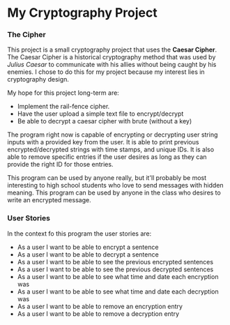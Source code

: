 # My Cryptography Project

### The Cipher

This project is a small cryptography project that uses the **Caesar Cipher**. 
The Caesar Cipher is a historical cryptography method that was used by *Julius Caesar* to communicate
with his allies without being caught by his enemies. I chose to do this for my project because my interest 
lies in cryptography design. 

My hope for this project long-term are:
- Implement the rail-fence cipher. 
- Have the user upload a simple text file to encrypt/decrypt
- Be able to decrypt a caesar cipher with brute (without a key)

The program right now is capable of encrypting or decrypting user string inputs with a provided key from the user. 
It is able to print previous encrypted/decrypted strings with time stamps, and unique IDs. It is also able to remove
specific entries if the user desires as long as they can provide the right ID for those entries. 

This program can be used by anyone really, but it'll probably be most interesting to high school students who love to send 
messages with hidden meaning. This program can be used by anyone in the class who desires to write an encrypted message.


### User Stories

In the context fo this program the user stories are:
- As a user I want to be able to encrypt a sentence
- As a user I want to be able to decrypt a sentence
- As a user I want to be able to see the previous encrypted sentences
- As a user I want to be able to see the previous decrypted sentences
- As a user I want to be able to see what time and date each encryption was
- As a user I want to be able to see what time and date each decryption was
- As a user I want to be able to remove an encryption entry
- As a user I want to be able to remove a decryption entry
